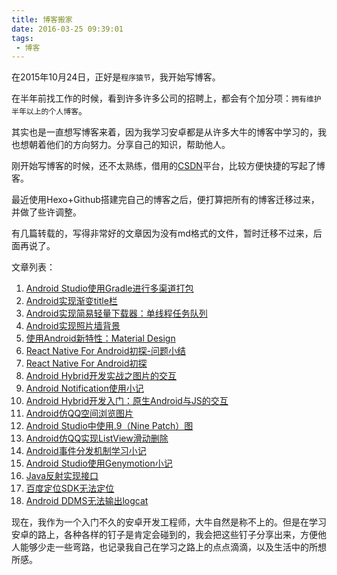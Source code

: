 ```yaml
---
title: 博客搬家
date: 2016-03-25 09:39:01
tags:
 - 博客
---
```


在2015年10月24日，正好是``程序猿节``，我开始写博客。

在半年前找工作的时候，看到许多许多公司的招聘上，都会有个加分项：``拥有维护半年以上的个人博客``。

其实也是一直想写博客来着，因为我学习安卓都是从许多大牛的博客中学习的，我也想朝着他们的方向努力。分享自己的知识，帮助他人。

刚开始写博客的时候，还不太熟练，借用的[CSDN](http://blog.csdn.net/lastwarmth)平台，比较方便快捷的写起了博客。

最近使用Hexo+Github搭建完自己的博客之后，便打算把所有的博客迁移过来，并做了些许调整。

有几篇转载的，写得非常好的文章因为没有md格式的文件，暂时迁移不过来，后面再说了。

<!--more-->

文章列表：

1. [Android Studio使用Gradle进行多渠道打包](http://lijia92.github.io/2016/03/09/gradle-pack/)
2. [Android实现渐变title栏](http://lijia92.github.io/2016/03/02/change-title/)
3. [Android实现简易轻量下载器：单线程任务队列](http://lijia92.github.io/2016/02/23/single-thread-queue/)
4. [Android实现照片墙背景](http://lijia92.github.io/2016/02/17/photo-wall/)
5. [使用Android新特性：Material Design](http://lijia92.github.io/2016/02/17/material-design/)
6. [React Native For Android初探-问题小结](http://lijia92.github.io/2016/01/19/react-native-tips/)
7. [React Native For Android初探](http://lijia92.github.io/2016/01/15/react-native/)
8. [Android Hybrid开发实战之图片的交互](http://lijia92.github.io/2016/01/14/hybrid-practice/)
9. [Android Notification使用小记](http://lijia92.github.io/2016/01/11/notification/)
10. [Android Hybrid开发入门：原生Android与JS的交互](http://lijia92.github.io/2015/12/25/hybrid-introduction/)
11. [Android仿QQ空间浏览图片](http://lijia92.github.io/2015/12/08/picture-view/)
12. [Android Studio中使用.9（Nine Patch）图](http://lijia92.github.io/2015/11/23/nine-patch/)
13. [Android仿QQ实现ListView滑动删除](http://lijia92.github.io/2015/11/14/swipe-listview/)
14. [Android事件分发机制学习小记](http://lijia92.github.io/2015/11/14/touch-event/)
15. [Android Studio使用Genymotion小记](http://lijia92.github.io/2015/11/05/genymotion/)
16. [Java反射实现接口](http://lijia92.github.io/2015/10/28/reflect-interface/)
17. [百度定位SDK无法定位](http://lijia92.github.io/2015/10/24/baidu-loc/)
18. [Android DDMS无法输出logcat](http://lijia92.github.io/2015/10/24/ddms-logcat/)

现在，我作为一个入门不久的安卓开发工程师，大牛自然是称不上的。但是在学习安卓的路上，各种各样的钉子是肯定会碰到的，我会把这些钉子分享出来，方便他人能够少走一些弯路，也记录我自己在学习之路上的点点滴滴，以及生活中的所想所感。
